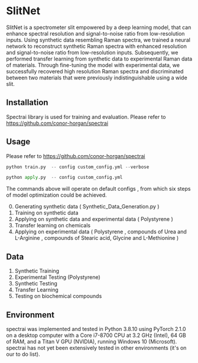 # SlitNet
SlitNet is a spectrometer slit empowered by a deep learning model, that can enhance spectral resolution and signal-to-noise ratio from low-resolution inputs. Using synthetic data resembling Raman spectra, we trained a neural network to reconstruct synthetic Raman spectra with enhanced resolution and signal-to-noise ratio from low-resolution inputs. Subsequently, we performed transfer learning from synthetic data to experimental Raman data of materials. Through fine-tuning the model with experimental data, we successfully recovered high resolution Raman spectra and discriminated between two materials that were previously indistinguishable using a wide slit.
## Installation 
Spectrai library is used for training and evaluation. Please refer to https://github.com/conor-horgan/spectrai
## Usage
Please refer to https://github.com/conor-horgan/spectrai
```python
python train.py  -- config custom_config.yml --verbose
```
```python
python apply.py  -- config custom_config.yml
```
The commands above will operate on default configs , from which six steps of model optimization could be achieved.   

0.  Generating synthetic data ( Synthetic_Data_Generation.py ) 
1.	Training on synthetic data 
2.	Applying on synthetic data and experimental data ( Polystyrene )
3.	Transfer learning on chemicals 
4.	Applying on experimental data ( Polystyrene , compounds of Urea and L-Arginine , compounds of Stearic acid, Glycine and L-Methionine )
## Data
1. Synthetic Training
2. Experimental Testing (Polystyrene)
2. Synthetic Testing
3. Transfer Learning
4. Testing on biochemical compounds
## Environment
spectrai was implemented and tested in Python 3.8.10 using PyTorch 2.1.0 on a desktop computer with a Core i7-8700 CPU at 3.2 GHz (Intel), 64 GB of RAM, and a Titan V GPU (NVIDIA), running Windows 10 (Microsoft). spectrai has not yet been extensively tested in other environments (it's on our to do list).
